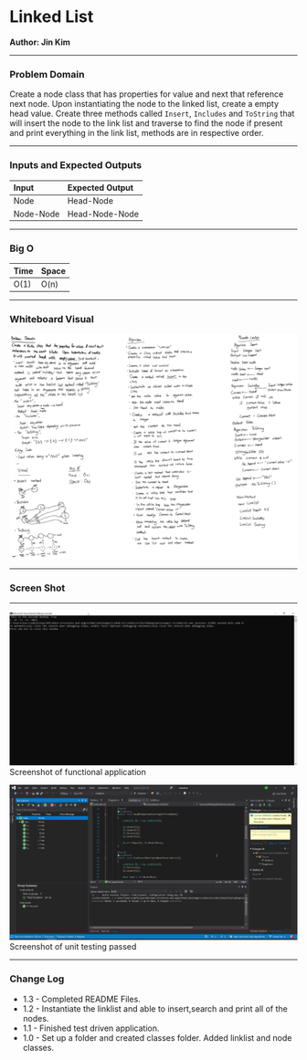 # **Linked List**

**Author: Jin Kim**

---

### Problem Domain

Create a node class that has properties for value and next that reference next node. Upon instantiating the node to the linked list, create a empty head value. Create three methods called `Insert`, `Includes` and `ToString` that will insert the node to the link list and traverse to find the node if present and print everything in the link list, methods are in respective order.

---

### Inputs and Expected Outputs

| Input | Expected Output |
| :----------- | :----------- |
| Node | Head-Node |
| Node-Node| Head-Node-Node |


---

### Big O


| Time | Space |
| :----------- | :----------- |
| O(1) | O(n) |


---


### Whiteboard Visual
![Linked-List](../../assets/Linked-List-Implementation.png)


---

### Screen Shot
---
![Application Demo](../../assets/LinkList/application.png)
Screenshot of functional application

![Unit Testing](../../assets/LinkList/Unit-test.png)
Screenshot of unit testing passed

---
### Change Log
- 1.3 - Completed README Files.  
- 1.2 - Instantiate the linklist and able to insert,search and print all of the nodes.  
- 1.1 - Finished test driven application.  
- 1.0 - Set up a folder and created classes folder. Added linklist and node classes.  

